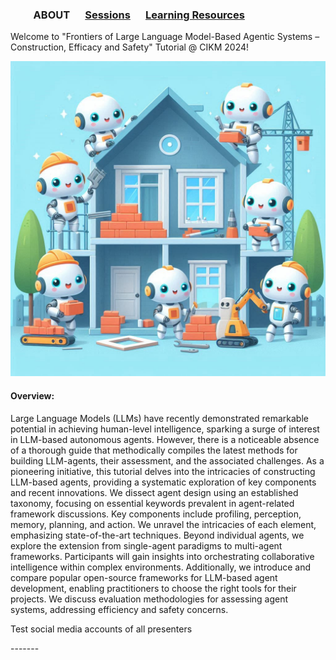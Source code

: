 
### &emsp;&emsp; ABOUT  &emsp; [Sessions](./Sessions.md) &emsp; [Learning Resources](./Resources) &emsp;


Welcome to "Frontiers of Large Language Model-Based Agentic Systems – Construction, Efficacy and Safety" Tutorial @ CIKM 2024!

<img src="Aiagents.jpg" alt="Image generated using Bing Image Creator" width="600">

#### Overview:
Large Language Models (LLMs) have recently demonstrated remarkable potential in achieving human-level intelligence, sparking a surge of interest in LLM-based autonomous agents. However, there is a noticeable absence of a thorough guide that methodically compiles the latest methods for building LLM-agents, their assessment, and the associated challenges. As a pioneering initiative, this tutorial delves into the intricacies of constructing LLM-based agents, providing a systematic exploration of key components and recent innovations. We dissect agent design using an established taxonomy, focusing on essential keywords prevalent in agent-related framework discussions. Key components include profiling, perception, memory, planning, and action. We unravel the intricacies of each element, emphasizing state-of-the-art techniques. Beyond individual agents, we explore the extension from single-agent paradigms to multi-agent frameworks. Participants will gain insights into orchestrating collaborative intelligence within complex environments. Additionally, we introduce and compare popular open-source frameworks for LLM-based agent development, enabling practitioners to choose the right tools for their projects. We discuss evaluation methodologies for assessing agent systems, addressing efficiency and safety concerns. 

Test social media accounts of all presenters

 <a href="https//www.linkedin.com/in/reshmi-ghosh" target="_blank">
     <i class="fa-brands fa-linkedin"></i>
 </a>
 <a href="https://twitter.com/reshmigh" target="_blank">
     <i class="fab fa-twitter"></i>
 </a>
-------  
